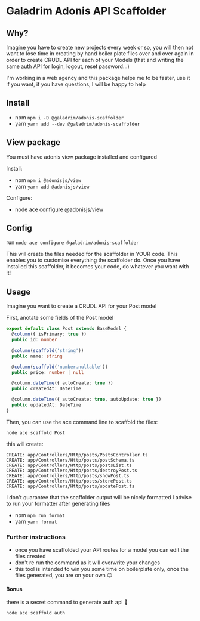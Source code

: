 # Galadrim Adonis API Scaffolder

## Why?

Imagine you have to create new projects every week or so, you will then not want to lose time in creating by hand boiler plate files over and over again in order to create CRUDL API for each of your Models (that and writing the same auth API for login, logout, reset password...)

I'm working in a web agency and this package helps me to be faster, use it if you want, if you have questions, I will be happy to help

## Install

- npm `npm i -D @galadrim/adonis-scaffolder`
- yarn `yarn add --dev @galadrim/adonis-scaffolder`

## View package

You must have adonis view package installed and configured

Install:

- npm `npm i @adonisjs/view`
- yarn `yarn add @adonisjs/view`

Configure:

- node ace configure @adonisjs/view

## Config

run `node ace configure @galadrim/adonis-scaffolder`

This will create the files needed for the scaffolder in YOUR code.
This enables you to customise everything the scaffolder do.
Once you have installed this scaffolder, it becomes your code, do whatever you want with it!

## Usage

Imagine you want to create a CRUDL API for your Post model

First, anotate some fields of the Post model

```ts
export default class Post extends BaseModel {
  @column({ isPrimary: true })
  public id: number

  @column(scaffold('string'))
  public name: string

  @column(scaffold('number.nullable'))
  public price: number | null

  @column.dateTime({ autoCreate: true })
  public createdAt: DateTime

  @column.dateTime({ autoCreate: true, autoUpdate: true })
  public updatedAt: DateTime
}
```

Then, you can use the ace command line to scaffold the files:

`node ace scaffold Post`

this will create:

```
CREATE: app/Controllers/Http/posts/PostsController.ts
CREATE: app/Controllers/Http/posts/postSchema.ts
CREATE: app/Controllers/Http/posts/postsList.ts
CREATE: app/Controllers/Http/posts/destroyPost.ts
CREATE: app/Controllers/Http/posts/showPost.ts
CREATE: app/Controllers/Http/posts/storePost.ts
CREATE: app/Controllers/Http/posts/updatePost.ts
```

I don't guarantee that the scaffolder output will be nicely formatted
I advise to run your formatter after generating files

- npm `npm run format`
- yarn `yarn format`

### Further instructions

- once you have scaffolded your API routes for a model you can edit the files created
- don't re run the command as it will overwrite your changes
- this tool is intended to win you some time on boilerplate only, once the files generated, you are on your own 😉

#### Bonus

there is a secret command to generate auth api 🤫

`node ace scaffold auth`
